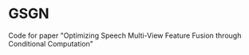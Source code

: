 # GSGN
Code for paper "Optimizing Speech Multi-View Feature Fusion through Conditional Computation"

